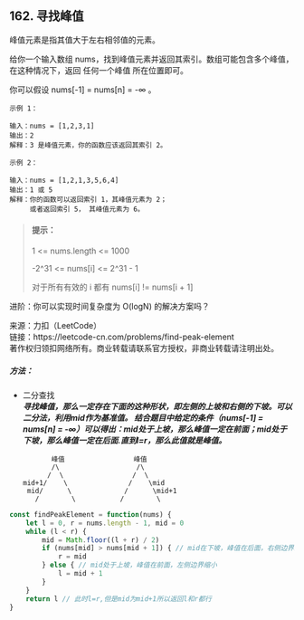 ## 162. 寻找峰值

<p>
峰值元素是指其值大于左右相邻值的元素。

给你一个输入数组 nums，找到峰值元素并返回其索引。数组可能包含多个峰值，在这种情况下，返回 任何一个峰值 所在位置即可。

你可以假设 nums[-1] = nums[n] = -∞ 。
</p>

```
示例 1：

输入：nums = [1,2,3,1]
输出：2
解释：3 是峰值元素，你的函数应该返回其索引 2。

示例 2：

输入：nums = [1,2,1,3,5,6,4]
输出：1 或 5 
解释：你的函数可以返回索引 1，其峰值元素为 2；
     或者返回索引 5， 其峰值元素为 6。
```

> #### 提示： <br>
> 1 <= nums.length <= 1000
>
> -2^31 <= nums[i] <= 2^31 - 1
> 
> 对于所有有效的 i 都有 nums[i] != nums[i + 1]

进阶：你可以实现时间复杂度为 O(logN) 的解决方案吗？

<p style="font-size: 14px">
来源：力扣（LeetCode） <br>
链接：https://leetcode-cn.com/problems/find-peak-element <br>
著作权归领扣网络所有。商业转载请联系官方授权，非商业转载请注明出处。
</p>

##### 方法：
- 二分查找    
  **_寻找峰值，那么一定存在下面的这种形状，即左侧的上坡和右侧的下坡。可以二分法，利用mid作为基准值。
  结合题目中给定的条件（nums[-1] = nums[n] = -∞）可以得出：mid处于上坡，那么峰值一定在前面；mid处于下坡，那么峰值一定在后面.直到l=r，那么此值就是峰值。_**

             峰值                 峰值
             /\                   /\
            /  \                 /  \
      mid+1/    \               /    \mid
       mid/      \             /      \mid+1
         /        \           /        \

```js
const findPeakElement = function(nums) {
    let l = 0, r = nums.length - 1, mid = 0
    while (l < r) {
        mid = Math.floor((l + r) / 2)
        if (nums[mid] > nums[mid + 1]) { // mid在下坡，峰值在后面，右侧边界缩小
            r = mid
        } else { // mid处于上坡，峰值在前面，左侧边界缩小
            l = mid + 1
        }
    }
    return l // 此时l=r,但是mid为mid+1所以返回l和r都行
}
```
